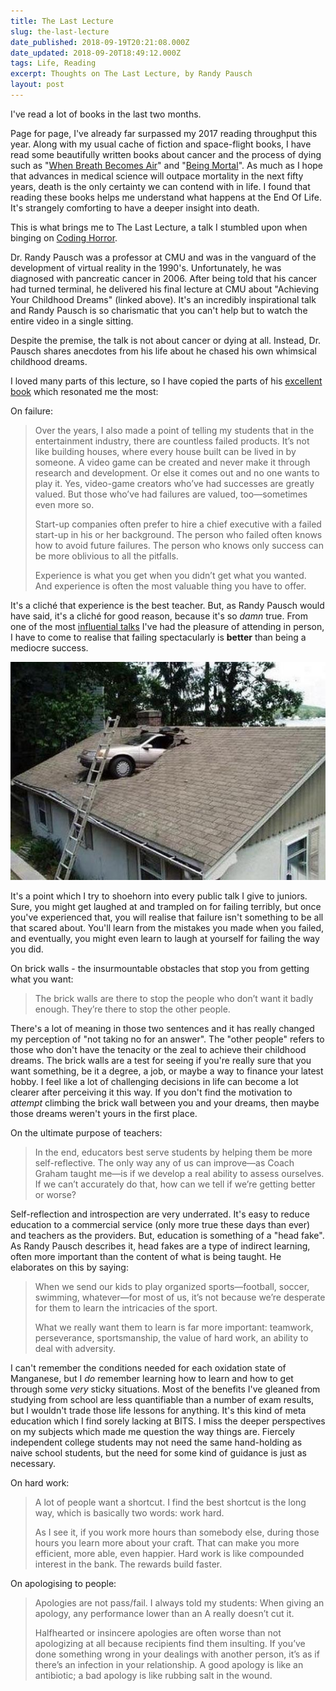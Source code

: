 ```yaml
---
title: The Last Lecture
slug: the-last-lecture
date_published: 2018-09-19T20:21:08.000Z
date_updated: 2018-09-20T18:49:12.000Z
tags: Life, Reading
excerpt: Thoughts on The Last Lecture, by Randy Pausch
layout: post
---
```


I\'ve read a lot of books in the last two months.

Page for page, I\'ve already far surpassed my 2017 reading throughput this year. Along with my usual cache of fiction and space-flight books, I have read some beautifully written books about cancer and the process of dying such as "[When Breath Becomes Air](https://www.goodreads.com/book/show/25899336-when-breath-becomes-air)" and "[Being Mortal](https://www.goodreads.com/book/show/20696006-being-mortal)". As much as I hope that advances in medical science will outpace mortality in the next fifty years, death is the only certainty we can contend with in life. I found that reading these books helps me understand what happens at the End Of Life. It\'s strangely comforting to have a deeper insight into death.

This is what brings me to The Last Lecture, a talk I stumbled upon when binging on [Coding Horror](https://blog.codinghorror.com/the-god-login/).

Dr. Randy Pausch was a professor at CMU and was in the vanguard of the development of virtual reality in the 1990\'s. Unfortunately, he was diagnosed with pancreatic cancer in 2006. After being told that his cancer had turned terminal, he delivered his final lecture at CMU about "Achieving Your Childhood Dreams" (linked above). It\'s an incredibly inspirational talk and Randy Pausch is so charismatic that you can\'t help but to watch the entire video in a single sitting.

Despite the premise, the talk is not about cancer or dying at all. Instead, Dr. Pausch shares anecdotes from his life about he chased his own whimsical childhood dreams.

I loved many parts of this lecture, so I have copied the parts of his [excellent book](https://www.cmu.edu/randyslecture/book/) which resonated me the most:

On failure:

> Over the years, I also made a point of telling my students that in the entertainment industry, there are countless failed products. It’s not like building houses, where every house built can be lived in by someone. A video game can be created and never make it through research and development. Or else it comes out and no one wants to play it. Yes, video-game creators who’ve had successes are greatly valued. But those who’ve had failures are valued, too—sometimes even more so.
> 
> Start-up companies often prefer to hire a chief executive with a failed start-up in his or her background. The person who failed often knows how to avoid future failures. The person who knows only success can be more oblivious to all the pitfalls.
> 
> Experience is what you get when you didn’t get what you wanted. And experience is often the most valuable thing you have to offer.

It\'s a cliché that experience is the best teacher. But, as Randy Pausch would have said, it\'s a cliché for good reason, because it\'s so *damn* true. From one of the most [influential talks](https://www.youtube.com/watch?v=ljWZNJeNw1g&amp;t=0s&amp;list=PLsHpGlwPdtMogitRYzwPz4dWTVsZRGwts&amp;index=37) I\'ve had the pleasure of attending in person, I have to come to realise that failing spectacularly is **better** than being a mediocre success.

![Car-Accident-With-On-Home-Roof-Funny-Picture](/content/images/2018/09/Car-Accident-With-On-Home-Roof-Funny-Picture.jpg)

It\'s a point which I try to shoehorn into every public talk I give to juniors. Sure, you might get laughed at and trampled on for failing terribly, but once you\'ve experienced that, you will realise that failure isn\'t something to be all that scared about. You\'ll learn from the mistakes you made when you failed, and eventually, you might even learn to laugh at yourself for failing the way you did.

On brick walls - the insurmountable obstacles that stop you from getting what you want:

> The brick walls are there to stop the people who don’t want it badly enough. They’re there to stop the other people.

There\'s a lot of meaning in those two sentences and it has really changed my perception of "not taking no for an answer". The "other people" refers to those who don\'t have the tenacity or the zeal to achieve their childhood dreams. The brick walls are a test for seeing if you\'re really sure that you want something, be it a degree, a job, or maybe a way to finance your latest hobby. I feel like a lot of challenging decisions in life can become a lot clearer after perceiving it this way. If you don\'t find the motivation to *attempt* climbing the brick wall between you and your dreams, then maybe those dreams weren\'t yours in the first place.

On the ultimate purpose of teachers:

> In the end, educators best serve students by helping them be more self-reflective. The only way any of us can improve—as Coach Graham taught me—is if we develop a real ability to assess ourselves. If we can’t accurately do that, how can we tell if we’re getting better or worse?

Self-reflection and introspection are very underrated. It\'s easy to reduce education to a commercial service (only more true these days than ever) and teachers as the providers. But, education is something of a "head fake". As Randy Pausch describes it, head fakes are a type of indirect learning, often more important than the content of what is being taught. He elaborates on this by saying:

> When we send our kids to play organized sports—football, soccer, swimming, whatever—for most of us, it’s not because we’re desperate for them to learn the intricacies of the sport.
> 
> What we really want them to learn is far more important: teamwork, perseverance, sportsmanship, the value of hard work, an ability to deal with adversity.

I can\'t remember the conditions needed for each oxidation state of Manganese, but I *do* remember learning how to learn and how to get through some *very* sticky situations. Most of the benefits I\'ve gleaned from studying from school are less quantifiable than a number of exam results, but I wouldn\'t trade those life lessons for anything. It\'s this kind of meta education which I find sorely lacking at BITS. I miss the deeper perspectives on my subjects which made me question the way things are. Fiercely independent college students may not need the same hand-holding as naive school students, but the need for some kind of guidance is just as necessary.

On hard work:

> A lot of people want a shortcut. I find the best shortcut is the long way, which is basically two words: work hard.
> 
> As I see it, if you work more hours than somebody else, during those hours you learn more about your craft. That can make you more efficient, more able, even happier. Hard work is like compounded interest in the bank. The rewards build faster.

On apologising to people:

> Apologies are not pass/fail. I always told my students: When giving an apology, any performance lower than an A really doesn’t cut it.
> 
> Halfhearted or insincere apologies are often worse than not apologizing at all because recipients find them insulting. If you’ve done something wrong in your dealings with another person, it’s as if there’s an infection in your relationship. A good apology is like an antibiotic; a bad apology is like rubbing salt in the wound.
